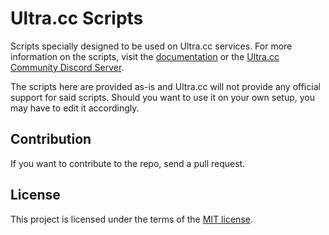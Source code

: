 # Ultra.cc Scripts

Scripts specially designed to be used on Ultra.cc services. For more information on the scripts, visit the [documentation](https://docs.ultra.cc/) or the [Ultra.cc Community Discord Server](https://discord.com/invite/YXGYS9D).

The scripts here are provided as-is and Ultra.cc will not provide any official support for said scripts. Should you want to use it on your own setup, you may have to edit it accordingly.

## Contribution

If you want to contribute to the repo, send a pull request.

## License

This project is licensed under the terms of the [MIT license](https://opensource.org/licenses/MIT).
